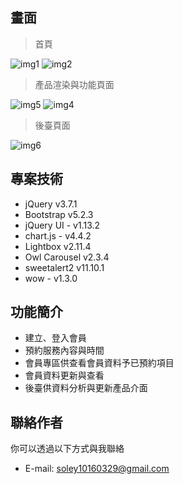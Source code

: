 
## 畫面

> 首頁

![img1](https://github.com/soleylin/SoleyStudio/assets/160801901/1b84c219-780b-4c1c-b501-803efa62eaee)
![img2](https://github.com/soleylin/SoleyStudio/assets/160801901/4a770a6a-7b27-4ddb-a455-0ddbdad71a90)



> 產品渲染與功能頁面

![img5](https://github.com/soleylin/SoleyStudio/assets/160801901/0c7eb70b-4f77-4e3a-868f-2047517ffab4)
![img4](https://github.com/soleylin/SoleyStudio/assets/160801901/1071c620-43aa-4907-9b3d-16a9f6d155fb)



> 後臺頁面

![img6](https://github.com/soleylin/SoleyStudio/assets/160801901/843b4906-1a13-4bdd-baea-f36625a2a1c5)


## 專案技術

- jQuery v3.7.1
- Bootstrap v5.2.3
- jQuery UI - v1.13.2
- chart.js - v4.4.2
- Lightbox v2.11.4
- Owl Carousel v2.3.4
- sweetalert2 v11.10.1
- wow - v1.3.0


## 功能簡介

- 建立、登入會員
- 預約服務內容與時間
- 會員專區供查看會員資料予已預約項目
- 會員資料更新與查看
- 後臺供資料分析與更新產品介面



## 聯絡作者

你可以透過以下方式與我聯絡

- E-mail: soley10160329@gmail.com

